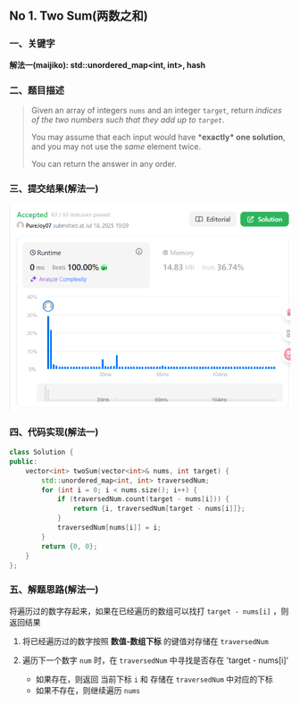 ## No 1. Two Sum(两数之和)

### 一、关键字

**解法一(maijiko): std::unordered_map<int, int>,  hash**

### 二、题目描述

> Given an array of integers `nums` and an integer `target`, return *indices of the two numbers such that they add up to `target`*.
>
> You may assume that each input would have ***exactly\* one solution**, and you may not use the *same* element twice.
>
> You can return the answer in any order.

### 三、提交结果(解法一)

![提交结果](pics/1_提交结果.png)

### 四、代码实现(解法一)

``` c++
class Solution {
public:
    vector<int> twoSum(vector<int>& nums, int target) {
        std::unordered_map<int, int> traversedNum;
        for (int i = 0; i < nums.size(); i++) {
            if (traversedNum.count(target - nums[i])) {
                return {i, traversedNum[target - nums[i]]};
            }
            traversedNum[nums[i]] = i;
        }
        return {0, 0};
    }
};
```

### 五、解题思路(解法一)

将遍历过的数字存起来，如果在已经遍历的数组可以找打 `target - nums[i]` ，则返回结果

1. 将已经遍历过的数字按照 **数值-数组下标** 的键值对存储在 `traversedNum`

2. 遍历下一个数字 `num`  时，在 `traversedNum` 中寻找是否存在 'target - nums[i]'
   - 如果存在，则返回 当前下标 `i` 和  存储在 `traversedNum` 中对应的下标
   - 如果不存在，则继续遍历 `nums`
